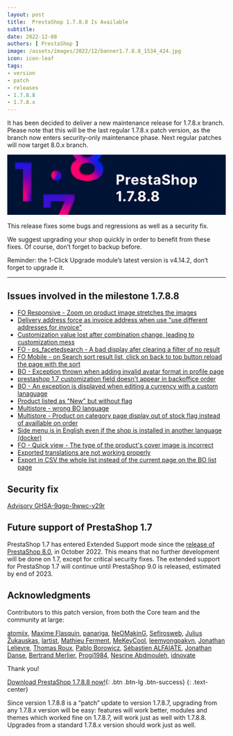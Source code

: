 ```yaml
---
layout: post
title:  PrestaShop 1.7.8.8 Is Available
subtitle: 
date: 2022-12-08
authors: [ PrestaShop ]
image: /assets/images/2022/12/banner1.7.8.8_1534_424.jpg
icon: icon-leaf
tags:
- version
- patch
- releases
- 1.7.8.8
- 1.7.8.x
---
```


It has been decided to deliver a new maintenance release for 1.7.8.x branch. Please note that this will be the last regular 1.7.8.x patch version, as the branch now enters security-only maintenance phase. Next regular patches will now target 8.0.x branch.

![1.7.8.8 is available!](/assets/images/2022/12/banner1.7.8.8_1534_424.jpg)

This release fixes some bugs and regressions as well as a security fix.

We suggest upgrading your shop quickly in order to benefit from these fixes. Of course, don’t forget to backup before.

Reminder: the 1-Click Upgrade module’s latest version is v4.14.2, don’t forget to upgrade it.

---

## Issues involved in the milestone 1.7.8.8

- [FO Responsive - Zoom on product image stretches the images](https://github.com/PrestaShop/PrestaShop/issues/29865)
- [Delivery address force as invoice address when use "use different addresses for invoice"](https://github.com/PrestaShop/PrestaShop/issues/29289)
- [Customization value lost after combination change, leading to customization mess](https://github.com/PrestaShop/PrestaShop/issues/29185)
- [FO - ps_facetedsearch - A bad display afer clearing a filter of no result](https://github.com/PrestaShop/PrestaShop/issues/28966)
- [FO Mobile - on Search sort result list, click on back to top button reload the page with the sort](https://github.com/PrestaShop/PrestaShop/issues/28932)
- [BO - Exception thrown when adding invalid avatar format in profile page](https://github.com/PrestaShop/PrestaShop/issues/28484)
- [prestashop 1.7 customization field doesn't appear in backoffice order](https://github.com/PrestaShop/PrestaShop/issues/28041)
- [BO - An exception is displayed when editing a currency with a custom lanaguage](https://github.com/PrestaShop/PrestaShop/issues/27921)
- [Product listed as "New" but without flag](https://github.com/PrestaShop/PrestaShop/issues/27737)
- [Multistore - wrong BO language](https://github.com/PrestaShop/PrestaShop/issues/27617)
- [Multistore - Product on category page display out of stock flag instead of availlable on order](https://github.com/PrestaShop/PrestaShop/issues/27604)
- [Side menu is in English even if the shop is installed in another language (docker)](https://github.com/PrestaShop/PrestaShop/issues/27029)
- [FO -  Quick view - The type of the product's cover image is incorrect](https://github.com/PrestaShop/PrestaShop/issues/26557)
- [Exported translations are not working properly](https://github.com/PrestaShop/PrestaShop/issues/26549)
- [Export in CSV the whole list instead of the current page on the BO list page](https://github.com/PrestaShop/PrestaShop/issues/19527)

## Security fix

[Advisory GHSA-9qgp-9wwc-v29r](https://github.com/PrestaShop/PrestaShop/security/advisories/GHSA-9qgp-9wwc-v29r)

## Future support of PrestaShop 1.7

PrestaShop 1.7 has entered Extended Support mode since the [release of PrestaShop 8.0](https://github.com/PrestaShop/PrestaShop/releases/tag/8.0.0), in October 2022. This means that no further development will be done on 1.7, except for critical security fixes.
The extended support for PrestaShop 1.7 will continue until PrestaShop 9.0 is released, estimated by end of 2023.

## Acknowledgments

Contributors to this patch version, from both the Core team and the community at large:

[atomiix](https://github.com/atomiix), [Maxime Flasquin](https://github.com/mflasquin), [panariga](https://github.com/panariga), [NeOMakinG](https://github.com/NeOMakinG), [Sefirosweb](https://github.com/sefirosweb), [Julius Žukauskas](https://github.com/zuk3975), [lartist](https://github.com/lartist), [Mathieu Ferment](https://github.com/matks), [MeKeyCool](https://github.com/MeKeyCool), [leemyongpakvn](https://github.com/leemyongpakvn), [Jonathan Lelievre](https://github.com/jolelievre), [Thomas Roux](https://github.com/okom3pom), [Pablo Borowicz](https://github.com/eternoendless), [Sébastien ALFAIATE](https://github.com/Seb33300), [Jonathan Danse](https://github.com/PrestaEdit), [Bertrand Merlier](https://github.com/Rizzen59), [Progi1984](https://github.com/Progi1984), [Nesrine Abdmouleh](https://github.com/nesrineabdmouleh), [idnovate](https://github.com/idnovate)

Thank you!

[Download PrestaShop 1.7.8.8 now!](https://github.com/PrestaShop/PrestaShop/releases/tag/1.7.8.8){: .btn .btn-lg .btn-success}
{: .text-center}

Since version 1.7.8.8 is a “patch” update to version 1.7.8.7, upgrading from any 1.7.8.x version will be easy: features will work better, modules and themes which worked fine on 1.7.8.7, will work just as well with 1.7.8.8. Upgrades from a standard 1.7.8.x version should work just as well.
